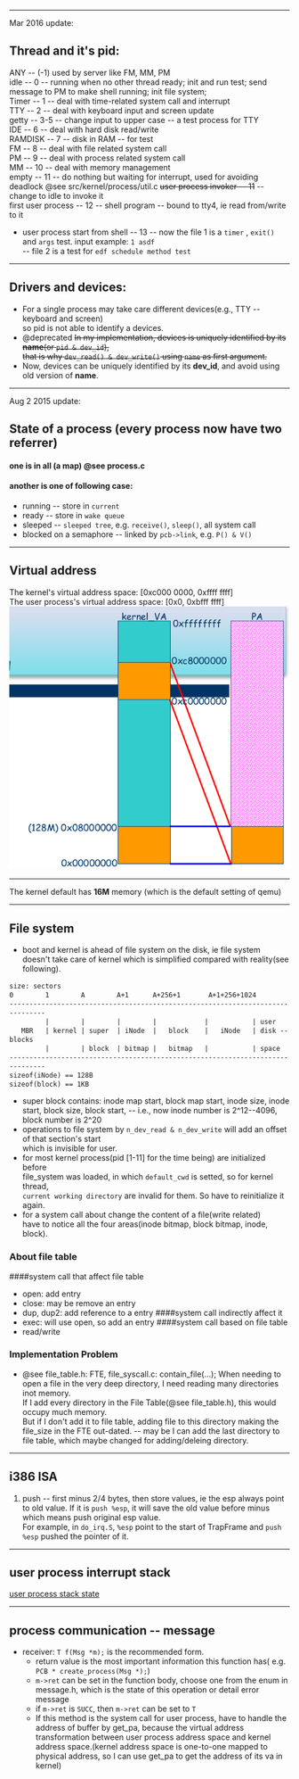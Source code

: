 -----------------------------

Mar 2016 update:

## Thread and it's pid:  
ANY -- (-1) used by server like FM, MM, PM  
idle -- 0  -- running when no other thread ready; init and run test;
send message to PM to make shell running; init file system;  
Timer -- 1  -- deal with time-related system call and interrupt  
TTY -- 2  -- deal with keyboard input and screen update  
getty -- 3-5  -- change input to upper case -- a test process for TTY  
IDE -- 6  -- deal with hard disk read/write  
RAMDISK -- 7  -- disk in RAM -- for test  
FM -- 8  -- deal with file related system call  
PM -- 9  -- deal with process related system call  
MM -- 10  -- deal with memory management  
empty -- 11 -- do nothing but waiting for interrupt, used for avoiding deadlock @see src/kernel/process/util.c
~~user process invoker -- 11~~ -- change to idle to invoke it  
first user process -- 12  -- shell program -- bound to tty4, ie read from/write to it  
- user process start from shell -- 13
-- now the file 1 is a `timer` , `exit()` and `args` test. input example: `1 asdf`  
-- file 2 is a test for `edf schedule method test`

-------------

## Drivers and devices:
- For a single process may take care different devices(e.g., TTY -- keyboard and screen)  
so pid is not able to identify a devices.  
- @deprecated ~~In my implementation, devices is uniquely identified by its **name**(or `pid & dev_id`),  
that is why `dev_read() & dev_write()` using `name` as first argument.~~  
- Now, devices can be uniquely identified by its **dev_id**, and avoid using old version of **name**.

-----------------

Aug 2 2015 update:

## State of a process (every process now have two referrer)
#### one is in all (a map) @see process.c
#### another is one of following case:
- running -- store in `current`
- ready -- store in `wake queue`
- sleeped -- `sleeped tree`, e.g. `receive()`, `sleep()`, all system call
- blocked on a semaphore -- linked by `pcb->link`, e.g. `P() & V()`


----------------------

## Virtual address
The kernel's virtual address space: [0xc000 0000, 0xffff ffff]  
The user process's virtual address space: [0x0, 0xbfff ffff]  
![paging](./pic/paging.png)

-----------------

The kernel default has **16M** memory
(which is the default setting of qemu)  

-----------------------

## File system
- boot and kernel is ahead of file system on the disk, ie file system  
doesn't take care of kernel which is simplified compared with reality(see following).  

```
size: sectors
0        1        A        A+1      A+256+1       A+1+256+1024
-------------------------------------------------------------------------------
         |        |        |        |            |           | user 
   MBR   | kernel | super  | iNode  |   block    |   iNode   | disk -- blocks
         |        | block  | bitmap |   bitmap   |           | space
-------------------------------------------------------------------------------
sizeof(iNode) == 128B
sizeof(block) == 1KB
```
- super block contains: inode map start, block map start, inode size, inode start, block size, block start, 
-- i.e., now inode number is 2^12--4096, block number is 2^20
- operations to file system by `n_dev_read & n_dev_write` will add an offset of that section's start  
which is invisible for user.
- for most kernel process(pid [1-11] for the time being) are initialized before  
  file_system was loaded, in which `default_cwd` is setted, so for kernel thread,  
  `current working directory` are invalid for them. So have to reinitialize it again.  
- for a system call about change the content of a file(write related)  
have to notice all the four areas(inode bitmap, block bitmap, inode, block).

### About file table
####system call that affect file table
- open: add entry
- close: may be remove an entry
- dup, dup2: add reference to a entry
####system call indirectly affect it
- exec: will use open, so add an entry
####system call based on file table
- read/write

### Implementation Problem

- @see file_table.h: FTE, file_syscall.c: contain_file(...);
When needing to open a file in the very deep directory, I need reading many directories inot memory.  
If I add every directory in the File Table(@see file_table.h), this would occupy much memory.  
But if I don't add it to file table, adding file to this directory making the file_size in the FTE out-dated.
-- may be I can add the last directory to file table, which maybe changed for adding/deleing directory.  

------------

## i386 ISA
1. push -- first minus 2/4 bytes, then store values, ie the esp always point to old value. If it is `push %esp`, it will save the old value before minus which means push original esp value.  
For example, in `do_irq.S`, `%esp` point to the start of TrapFrame and `push %esp` pushed the pointer of it.  


-------------------------

## user process interrupt stack
[user process stack state](pic/user_process_stack.jpg)  


--------------------

## process communication -- message

- receiver: `T f(Msg *m);` is the recommended form.  
	- return value is the most important information this function has( e.g. `PCB * create_process(Msg *);`)  
	- `m->ret` can be set in the function body, choose one from the enum in message.h, which is the state of this operation or detail error message  
    - if `m->ret` is `SUCC`, then `m->ret` can be set to `T`
    - If this method is the system call for user process, have to handle the address of buffer by get_pa, because the virtual address transformation between user process address space and kernel address space.(kernel address space is one-to-one mapped to physical address, so I can use get_pa to get the address of its va in kernel)

